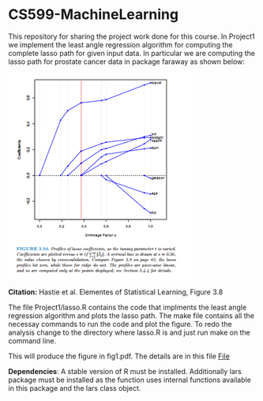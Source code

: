 # CS599-MachineLearning

This repository for sharing the project work done for this course.
In Project1 we implement the least angle regression algorithm for computing the complete lasso path for given input data.
In particular we are computing the lasso path for prostate cancer data in package faraway as shown below:

![Image](https://github.com/as4378/CS599-MachineLearning/blob/master/Project1/Fig2.PNG)

**Citation:** Hastie et al. Elementes of Statistical Learning, Figure 3.8

The file Project1/lasso.R contains the code that implments the least angle regression algorithm and plots the lasso path.
The make file contains all the necessay commands to run the code and plot the figure. To redo the analysis change to the directory where lasso.R is and just run make on the command line.

This will produce the figure in fig1.pdf. The details are in this file [File](https://github.com/as4378/CS599-MachineLearning/blob/master/Project1/Project1_documentation.pdf)

**Dependencies**: A stable version of R must be installed. Additionally lars package must be installed as the function uses internal functions available in this package and the lars class object.
